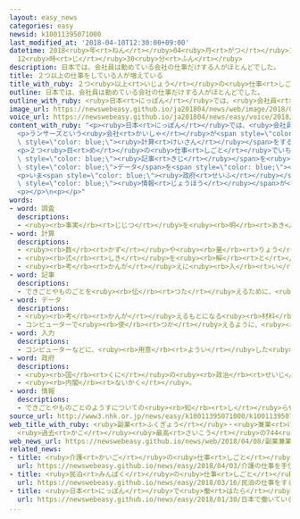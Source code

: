 ```yaml
---
layout: easy_news
categories: easy
newsid: k10011395071000
last_modified_at: '2018-04-10T12:30:00+09:00'
datetime: 2018<ruby>年<rt>ねん</rt></ruby>04<ruby>月<rt>がつ</rt></ruby>10<ruby>日<rt>にち</rt></ruby>
  12<ruby>時<rt>じ</rt></ruby>30<ruby>分<rt>ふん</rt></ruby>
description: 日本では、会社員は勤めている会社の仕事だけする人がほとんどでした。
title: ２つ以上の仕事をしている人が増えている
title_with_ruby: ２つ<ruby>以上<rt>いじょう</rt></ruby>の<ruby>仕事<rt>しごと</rt></ruby>をしている<ruby>人<rt>ひと</rt></ruby>が<ruby>増<rt>ふ</rt></ruby>えている
outline: 日本では、会社員は勤めている会社の仕事だけする人がほとんどでした。
outline_with_ruby: <ruby>日本<rt>にっぽん</rt></ruby>では、<ruby>会社員<rt>かいしゃいん</rt></ruby>は<ruby>勤<rt>つと</rt></ruby>めている<ruby>会社<rt>かいしゃ</rt></ruby>の<ruby>仕事<rt>しごと</rt></ruby>だけする<ruby>人<rt>ひと</rt></ruby>がほとんどでした。
image_url: https://newswebeasy.github.io/ja201804/news/web/image/2018/04/08/K10011395071_1804081552_1804081605_01_02.jpg
voice_url: https://newswebeasy.github.io/ja201804/news/easy/voice/2018/04/10/k10011395071000.mp4
content_with_ruby: "<p><ruby>日本<rt>にっぽん</rt></ruby>では、<ruby>会社員<rt>かいしゃいん</rt></ruby>は<ruby>勤<rt>つと</rt></ruby>めている<ruby>会社<rt>かいしゃ</rt></ruby>の<ruby>仕事<rt>しごと</rt></ruby>だけする<ruby>人<rt>ひと</rt></ruby>がほとんどでした。<ruby>別<rt>べつ</rt></ruby>の<ruby>仕事<rt>しごと</rt></ruby>はしてはいけないと<ruby>言<rt>い</rt></ruby>う<ruby>会社<rt>かいしゃ</rt></ruby>もあります。しかし、<ruby>最近<rt>さいきん</rt></ruby>２つ<ruby>以上<rt>いじょう</rt></ruby>の<ruby>仕事<rt>しごと</rt></ruby>をしている<ruby>人<rt>ひと</rt></ruby>が<ruby>増<rt>ふ</rt></ruby>えています。</p>\n\
  <p>ランサーズという<ruby>会社<rt>かいしゃ</rt></ruby>が<span style=\"color: blue;\"><ruby>調査<rt>ちょうさ</rt></ruby></span>から<span\
  \ style=\"color: blue;\"><ruby>計算<rt>けいさん</rt></ruby></span>をすると、２つ<ruby>以上<rt>いじょう</rt></ruby>の<ruby>仕事<rt>しごと</rt></ruby>をしている<ruby>人<rt>ひと</rt></ruby>は７４４<ruby>万<rt>まん</rt></ruby><ruby>人<rt>にん</rt></ruby>で、<ruby>今<rt>いま</rt></ruby>まででいちばん<ruby>多<rt>おお</rt></ruby>くなりました。</p>\n\
  <p>２つ<ruby>目<rt>め</rt></ruby>の<ruby>仕事<rt>しごと</rt></ruby>でいちばん<ruby>多<rt>おお</rt></ruby>かったのは、インターネットの<span\
  \ style=\"color: blue;\"><ruby>記事<rt>きじ</rt></ruby></span>を<ruby>書<rt>か</rt></ruby>いたりパソコンに<span\
  \ style=\"color: blue;\">データ</span>を<span style=\"color: blue;\"><ruby>入力<rt>にゅうりょく</rt></ruby></span>したりする、<ruby>家<rt>いえ</rt></ruby>でもできる<ruby>仕事<rt>しごと</rt></ruby>で、１６５<ruby>万<rt>まん</rt></ruby><ruby>人<rt>にん</rt></ruby>でした。</p>\n\
  <p>いま<span style=\"color: blue;\"><ruby>政府<rt>せいふ</rt></ruby></span>は、<ruby>会社員<rt>かいしゃいん</rt></ruby>も<ruby>別<rt>べつ</rt></ruby>の<ruby>仕事<rt>しごと</rt></ruby>ができるようにして、いろいろな<ruby>働<rt>はたら</rt></ruby>き<ruby>方<rt>かた</rt></ruby>ができるようにしたいと<ruby>言<rt>い</rt></ruby>っています。しかし、<ruby>会社<rt>かいしゃ</rt></ruby>の<ruby>大事<rt>だいじ</rt></ruby>な<span\
  \ style=\"color: blue;\"><ruby>情報<rt>じょうほう</rt></ruby></span>が<ruby>外<rt>そと</rt></ruby>に<ruby>出<rt>で</rt></ruby>てしまうかもしれないと<ruby>心配<rt>しんぱい</rt></ruby>する<ruby>会社<rt>かいしゃ</rt></ruby>もあります。</p>\n\
  <p></p>\n<p></p>"
words:
- word: 調査
  descriptions:
  - <ruby><rb>事実</rb><rt>じじつ</rt></ruby>を<ruby><rb>明</rb><rt>あき</rt></ruby>らかにするために、<ruby><rb>調</rb><rt>しら</rt></ruby>べること。
- word: 計算
  descriptions:
  - <ruby><rb>数</rb><rt>かず</rt></ruby>や<ruby><rb>量</rb><rt>りょう</rt></ruby>を<ruby><rb>数</rb><rt>かぞ</rt></ruby>えること。
  - <ruby><rb>式</rb><rt>しき</rt></ruby>を<ruby><rb>解</rb><rt>と</rt></ruby>いて、<ruby><rb>答</rb><rt>こた</rt></ruby>えを<ruby><rb>出</rb><rt>だ</rt></ruby>すこと。
  - <ruby><rb>考</rb><rt>かんが</rt></ruby>えに<ruby><rb>入</rb><rt>い</rt></ruby>れておくこと。
- word: 記事
  descriptions:
  - できごとやものごとを<ruby><rb>伝</rb><rt>つた</rt></ruby>えるために、<ruby><rb>新聞</rb><rt>しんぶん</rt></ruby>や<ruby><rb>雑誌</rb><rt>ざっし</rt></ruby>に<ruby><rb>書</rb><rt>か</rt></ruby>いた<ruby><rb>文章</rb><rt>ぶんしょう</rt></ruby>。
- word: データ
  descriptions:
  - <ruby><rb>考</rb><rt>かんが</rt></ruby>えるもとになる<ruby><rb>材料</rb><rt>ざいりょう</rt></ruby>や<ruby><rb>事実</rb><rt>じじつ</rt></ruby>。
  - コンピューターで<ruby><rb>使</rb><rt>つか</rt></ruby>えるように、<ruby><rb>数字</rb><rt>すうじ</rt></ruby>や<ruby><rb>記号</rb><rt>きごう</rt></ruby>に<ruby><rb>置</rb><rt>お</rt></ruby>きかえられた<ruby><rb>資料</rb><rt>しりょう</rt></ruby>。
- word: 入力
  descriptions:
  - コンピューターなどに、<ruby><rb>用意</rb><rt>ようい</rt></ruby>した<ruby><rb>情報</rb><rt>じょうほう</rt></ruby>を<ruby><rb>入</rb><rt>い</rt></ruby>れること。インプット。
- word: 政府
  descriptions:
  - <ruby><rb>国</rb><rt>くに</rt></ruby>の<ruby><rb>政治</rb><rt>せいじ</rt></ruby>を<ruby><rb>行</rb><rt>おこな</rt></ruby>うところ。
  - <ruby><rb>内閣</rb><rt>ないかく</rt></ruby>。
- word: 情報
  descriptions:
  - できごとやものごとのようすについての<ruby><rb>知</rb><rt>し</rt></ruby>らせ。
source_url: http://www3.nhk.or.jp/news/easy/k10011395071000/k10011395071000.html
web_title_with_ruby: <ruby>副業<rt>ふくぎょう</rt></ruby>・<ruby>兼業<rt>けんぎょう</rt></ruby>を<ruby>行<rt>おこな</rt></ruby>う<ruby>人<rt>ひと</rt></ruby>
  <ruby>過去<rt>かこ</rt></ruby><ruby>最高<rt>さいこう</rt></ruby>の744<ruby>万人<rt>まんにん</rt></ruby>に
web_news_url: https://newswebeasy.github.io/news/web/2018/04/08/副業兼業を行う人-過去最高の744万人に
related_news:
- title: <ruby>介護<rt>かいご</rt></ruby>の<ruby>仕事<rt>しごと</rt></ruby>を<ruby>手伝<rt>てつだ</rt></ruby>うロボットを<ruby>作<rt>つく</rt></ruby>ろう
  url: https://newswebeasy.github.io/news/easy/2018/04/03/介護の仕事を手伝うロボットを作ろう
- title: <ruby>民泊<rt>みんぱく</rt></ruby>の<ruby>仕事<rt>しごと</rt></ruby>をするための<ruby>申<rt>もう</rt></ruby>し<ruby>込<rt>こ</rt></ruby>みが<ruby>始<rt>はじ</rt></ruby>まる
  url: https://newswebeasy.github.io/news/easy/2018/03/16/民泊の仕事をするための申し込みが始まる
- title: <ruby>日本<rt>にっぽん</rt></ruby>で<ruby>働<rt>はたら</rt></ruby>いている<ruby>外国人<rt>がいこくじん</rt></ruby>　<ruby>今<rt>いま</rt></ruby>まででいちばん<ruby>多<rt>おお</rt></ruby>い１２７<ruby>万<rt>まん</rt></ruby><ruby>人<rt>にん</rt></ruby>
  url: https://newswebeasy.github.io/news/easy/2018/01/30/日本で働いている外国人-今まででいちばん多い127万人
...
```

